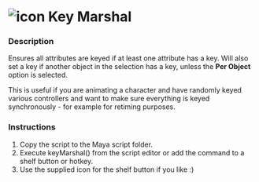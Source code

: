 # ![icon]( https://github.com/mortentoo/Maya/raw/master/keyMarshal/icon/keyMarshal.png ) Key Marshal

### Description


Ensures all attributes are keyed if at least one attribute has a key. Will also set a key if another object in the selection has a key, unless the **Per Object** option is selected.

This is useful if you are animating a character and have randomly keyed various controllers and want to make sure everything is keyed synchronously - for example for retiming purposes.

### Instructions
1. Copy the script to the Maya script folder.
2. Execute keyMarshal() from the script editor or add the command to a shelf button or hotkey.
3. Use the supplied icon for the shelf button if you like :)